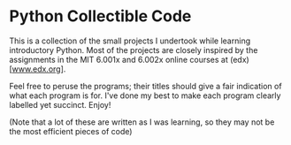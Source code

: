 # Python Collectible Code

This is a collection of the small projects I undertook while learning introductory Python. Most of the projects are closely inspired by the assignments in the MIT 6.001x and 6.002x online courses at (edx)[www.edx.org].

Feel free to peruse the programs; their titles should give a fair indication of what each program is for. I've done my best to make each program clearly labelled yet succinct. Enjoy!

(Note that a lot of these are written as I was learning, so they may not be the most efficient pieces of code)

